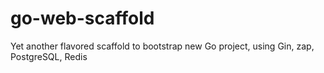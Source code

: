 # go-web-scaffold
Yet another flavored scaffold to bootstrap new Go project, using Gin, zap, PostgreSQL, Redis
